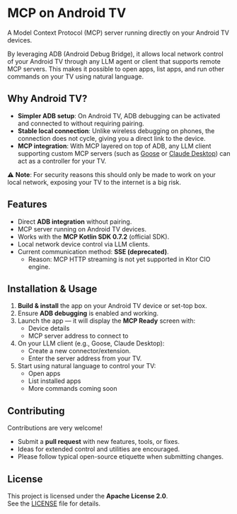 # MCP on Android TV

A Model Context Protocol (MCP) server running directly on your Android TV devices.

By leveraging ADB (Android Debug Bridge), it allows local network control of your Android TV through any LLM agent or client that supports remote MCP servers. This makes it possible to open apps, list apps, and run other commands on your TV using natural language.

## Why Android TV?

- **Simpler ADB setup**: On Android TV, ADB debugging can be activated and connected to without requiring pairing.
- **Stable local connection**: Unlike wireless debugging on phones, the connection does not cycle, giving you a direct link to the device.
- **MCP integration**: With MCP layered on top of ADB, any LLM client supporting custom MCP servers (such as [Goose](https://github.com/goose-ai) or [Claude Desktop](https://claude.ai)) can act as a controller for your TV.

⚠️ **Note**: For security reasons this should only be made to work on your local network, exposing your TV to the internet is a big risk.

## Features

- Direct **ADB integration** without pairing.
- MCP server running on Android TV devices.
- Works with the **MCP Kotlin SDK 0.7.2** (official SDK).
- Local network device control via LLM clients.
- Current communication method: **SSE (deprecated)**.
    - Reason: MCP HTTP streaming is not yet supported in Ktor CIO engine.

## Installation & Usage

1. **Build & install** the app on your Android TV device or set-top box.
2. Ensure **ADB debugging** is enabled and working.
3. Launch the app — it will display the **MCP Ready** screen with:
    - Device details
    - MCP server address to connect to
4. On your LLM client (e.g., Goose, Claude Desktop):
    - Create a new connector/extension.
    - Enter the server address from your TV.
5. Start using natural language to control your TV:
    - Open apps
    - List installed apps
    - More commands coming soon


## Contributing

Contributions are very welcome!

- Submit a **pull request** with new features, tools, or fixes.
- Ideas for extended control and utilities are encouraged.
- Please follow typical open-source etiquette when submitting changes.

## License

This project is licensed under the **Apache License 2.0**.  
See the [LICENSE](./LICENSE) file for details.  

